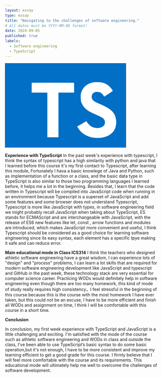 ```yaml
---
layout: essay
type: essay
title: "Navigating to the challenges of software engineering."
# All dates must be YYYY-MM-DD format!
date: 2024-09-05
published: true
labels:
  - Software engineering
  - TypeScript
---
```


<img width="400px" class="rounded float-start pe-4" src="../img/1628645197-learn-typescript.png">

**Experience with TypeScript**
In the past week's experience with typescript, I think the syntax of typescript has a high similarity with python and java that I learned before this course it's my first contact to Typescript, after learning this module, Fortunately I hava a basic knowlege of Java and Python, such as implementation of a function or a class, and the basic data type in TypeScript is also similar to those two programming languages I learned before, it helps me a lot in the beginning. Besides that, I learn that the code written in Typescript will be compiled into JavaScript code when running in an environment because Typescript is a superset of JavaScript and add some features and some browser does not understand Typescript, Typescript is more like JavaScript with types, in software engineering field we might probably recall JavaScript when taking about TypeScript, ES stands for ECMAScript and are interchangeable with JavaScript, with the release of ES6 new features like let, const , arrow functions and modules are introduced, which makes JavaScript more convenient and useful, I think Typescript should be considered as a good choice for learning software engineering since its easy syntax, each element has a specific tpye making it safe and can reduce error.

**Main educational mode in Class ICS314**
I think the teachers who designed athletic software engineering have a great wisdom, I can experience lots of "design" and "process" problems, I can learn a lot skills that are required for modern software engineering development like JavaScript and typescript and GitHub in the past week, these technology stack are very essential for computer science career. Practicing WODs would definitely help in software engineering even though there are too many homework, this kind of mode of study really requires high consistency，I feel stressful in the beginning of this course because this is the course with the most homework I have ever taken, but this could not be an excuse, I have to be more efficient and finish all WODs and assignment on time, I think I will be comfortable with this course in a short time.

**Conclusion**

In conclusion, my first week experience with TypeScript and JavaScript is a little challenging and exciting. I'm satisfied with the mode of the course such as athletic software engineering and WODs in class and outside the class, I’ve been able to use TypeScript’s basic syntax to do some basic operation,but it's not enough, I have to be more consistent and improve my learning efficient to get a good grade for this course.  I firmly believe that I will feel more comfortable with the course and its requirements. This educational mode will ultimately help me well to overcome the challenges of software development.
